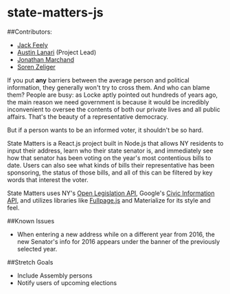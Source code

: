 # state-matters-js

##Contributors:
* [Jack Feely](https://github.com/jackfeely)
* [Austin Lanari](https://github.com/foggy1) (Project Lead)
* [Jonathan Marchand](https://github.com/jmarsh433)
* [Soren Zeliger](https://github.com/soreasy)


If you put **any** barriers between the average person and political information, they generally won't try to cross them.  And who can blame them?  People are busy: as Locke aptly pointed out hundreds of years ago, the main reason we need government is because it would be incredibly inconvenient to oversee the contents of both our private lives and all public affairs.  That's the beauty of a representative democracy.

But if a person wants to be an informed voter, it shouldn't be so hard.

State Matters is a React.js project built in Node.js that allows NY residents to input their address, learn who their state senator is, and immediately see how that senator has been voting on the year's most contentious bills to date.  Users can also see what kinds of bills their representative has been sponsoring, the status of those bills, and all of this can be filtered by key words that interest the voter.

State Matters uses NY's [Open Legislation API](https://github.com/nysenate/OpenLegislation), Google's [Civic Information API](https://developers.google.com/civic-information/), and utilizes libraries like [Fullpage.js](https://github.com/alvarotrigo/fullPage.js/) and Materialize for its style and feel.

##Known Issues
* When entering a new address while on a different year from 2016, the new Senator's info for 2016 appears under the banner of the previously selected year.

##Stretch Goals
* Include Assembly persons
* Notify users of upcoming elections
